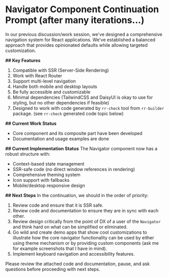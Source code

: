 # Navigator Component Continuation Prompt (after many iterations...)

In our previous discussion/work session, we've designed a comprehensive
navigation system for React applications. We've established a balanced approach
that provides opinionated defaults while allowing targeted customization.

**## Key Features**

1. Compatible with SSR (Server-Side Rendering)
2. Work with React Router
3. Support multi-level navigation
4. Handle both mobile and desktop layouts
5. Be fully accessible and customizable
6. Minimal dependencies (TailwindCSS and DaisyUI is okay to use for styling, but
   no other dependencies if feasible)
7. Designed to work with code generated by `rr-check` tool from `rr-builder`
   package. (see `rr-check` generated code topic below)

**## Current Work Status**

- Core component and its composite part have been developed
- Documentation and usage examples are done

**## Current Implementation Status** The Navigator component now has a robust
structure with:

- Context-based state management
- SSR-safe code (no direct window references in rendering)
- Comprehensive theming system
- Icon support with fallbacks
- Mobile/desktop responsive design

**## Next Steps** In the continuation, we should in the order of priority:

1. Review code and ensure that it is SSR safe.
2. Review code and documentation to ensure they are in sync with each other.
3. Review design critically from the point of DX of a user of the `Navigator`
   and think hard on what can be simplified or eliminated.
4. Go wild and create demo apps that show cool customizations to illustrate how
   the core navigator functionality can be used by either using theme mechanism
   or by providing custom components (ask me for example screenshots that I have
   in mind).
5. Implement keyboard navigation and accessibility features.

Please review the attached code and documentation, pause, and ask questions
before proceeding with next steps.
